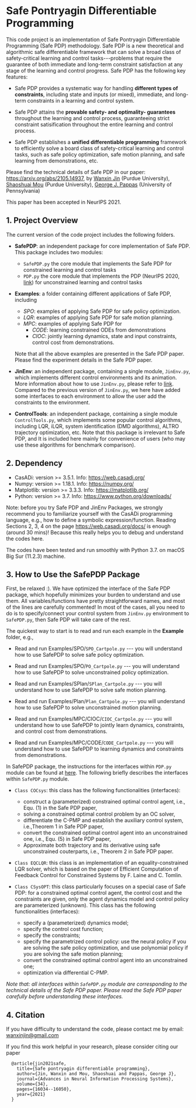 # Safe Pontryagin Differentiable Programming

This code project is an implementation of Safe Pontryagin Differentiable Programming (Safe PDP) methodology. Safe PDP is
a new theoretical and algorithmic safe differentiable framework that can solve a broad class of safety-critical
learning and control tasks---problems that require the guarantee of both immediate and long-term constraint satisfaction
at any stage of the learning and control progress. Safe PDP has the following key features:

- Safe PDP provides a systematic way for handling __different types of constraints__, including state and inputs (or
  mixed), immediate, and long-term constraints in a  learning and control system.

- Safe PDP attains the __provable safety- and optimality- guarantees__ throughout the learning and control process,
  guaranteeing strict constraint satisification throughout the entire learning and control process.

- Safe PDP establishes a __unified differentiable programming__ framework to efficiently solve a board class of
  safety-critical learning and control tasks, such as safe policy optimization, safe motion planning, and safe learning
  from demonstrations, etc.

Please find the technical details of Safe PDP in our paper:
https://arxiv.org/abs/2105.14937,
by [Wanxin Jin](https://wanxinjin.github.io/) (Purdue University),
[Shaoshuai Mou](https://engineering.purdue.edu/AAE/people/ptProfile?resource_id=124981) (Purdue University),
[George J. Pappas](https://www.georgejpappas.org/) (University of Pennsylvania)

This paper has been accepted in NeurIPS 2021.

## 1. Project Overview

The current version of the code project includes the following folders.

- **SafePDP**:  an independent package for core implementation of Safe PDP. This package includes two modules:
    - `SafePDP.py` the core module that implements the Safe PDP for constrained learning and control tasks
    - `PDP.py` the core module that implements the PDP (NeurIPS
      2020, [link](https://proceedings.neurips.cc/paper/2020/file/5a7b238ba0f6502e5d6be14424b20ded-Paper.pdf))
      for unconstrained learning and control tasks


- **Examples**:  a folder containing different applications of Safe PDP, including
    - *SPO*:  examples of applying Safe PDP for safe policy optimization.
    - _LQR_: examples of applying Safe PDP for safe motion planning.
    - *MPC*: examples of applying Safe PDP for
        - *CODE*: learning constrained ODEs from demonstrations
        - *CIOC*: jointly learning dynamics, state and input constraints, control cost from demonstrations.

  Note that all the above examples are presented in the Safe PDP paper. Please find the experiment details in the Safe PDP paper.



- **JinEnv**: an independent package, containing a single module, `JinEnv.py`, which implements different control
  environments and its animation.  More information about how to use `JinEnv.py`, please refer to 
  [link](https://github.com/wanxinjin/Pontryagin-Differentiable-Programming/tree/master/JinEnv). 
  Compared to the previous version of `JinEnv.py`,  we here have added some interfaces to each environment to allow the user add the constraints to the environment.


- **ControlTools**: an independent package, containing a single module `ControlTools.py`, which implements some popular
  control algorithms, including LQR, iLQR, system identification (DMD algorithms), ALTRO trajectory optimization, etc.
  Note that this package is irrelevant to Safe PDP, and It is included here mainly for convenience of users
  (who may use these algorithms for benchmark comparison).

## 2. Dependency

* CasADi: version >= 3.5.1. Info: https://web.casadi.org/
* Numpy: version >= 1.18.1. Info: https://numpy.org/
* Matplotlib: version >= 3.3.3. Info: https://matplotlib.org/
* Python: version >= 3.7. Info: https://www.python.org/downloads/

Note: before you try Safe PDP and JinEnv Packages, we strongly recommend you to familiarize yourself with the CasADi
programming language, e.g., how to define a symbolic expression/function. Reading Sections 2, 3, 4 on the
page  https://web.casadi.org/docs/ is enough (around 30 mins)!
Because this really helps you to debug and understand the codes here.

The codes have been tested and run smoothly with Python 3.7. on macOS Big Sur (11.2.3) machine.

## 3. How to Use the SafePDP Package

First, be relaxed :). We have optimized the interface of the Safe PDP package, which hopefully minimizes your burden to
understand and use them. All variables/functions have pretty straightforward names, and most of the lines are carefully
commented! In most of the cases, all you need to do is to specify/connect your control system from `JinEnv.py` environment
to `SafePDP.py`, then Safe PDP will take care of the rest.

The quickest way to start is to read and run each example in the **Example** folder, e.g.,

* Read and run Examples/SPO/`SPO_Cartpole.py` --- you will understand how to use SafePDP to solve safe policy
  optimization.
* Read and run Examples/SPO/`PO_Cartpole.py` --- you will understand how to use SafePDP to solve unconstrained policy
  optimization.


* Read and run Examples/SPlan/`SPlan_Cartpole.py` --- you will understand how to use SafePDP to solve safe motion
  planning.
* Read and run Examples/Plan/`Plan_Cartpole.py` --- you will understand how to use SafePDP to solve unconstrained motion
  planning.


* Read and run Examples/MPC/CIOC/`CIOC_Cartpole.py` --- you will understand how to use SafePDP to jointly learn
  dynamics, constraints, and control cost from demonstrations.
* Read and run Examples/MPC/CODE/`CODE_Cartpole.py` --- you will understand how to use SafePDP to learning dynamics and
  constraints from demonstrations.

In SafePDP package, the instructions for the interfaces within `PDP.py` module can be found
at [here](https://github.com/wanxinjin/Pontryagin-Differentiable-Programming). The following briefly describes the
interfaces within `SafePDP.py` module.

* `Class COCsys`: this class has the following functionalities (interfaces):
    * construct a (parameterized) constrained optimal control agent, i.e., Equ. (1) in the Safe PDP paper,
    * solving a constrained optimal control problem by an OC solver,
    * differentiate the C-PMP and establish the auxiliary control system, i.e.,Theorem 1 in Safe PDP paper,
    * convert the constrained optimal control agent into an unconstrained one, i.e., Equ. (5) in Safe PDP paper,
    * Approximate both trajectory and its derivative using safe unconstrained couterparts, i.e., Theorem 2 in Safe PDP paper.


* `Class EQCLQR`: this class is an implementation of an equality-constrained LQR solver, which is based on the paper of Efficient Computation of Feedback
  Control for Constrained Systems by F. Laine and C. Tomlin.


* `Class CSysOPT`: this class particularly focuses on a special case of Safe PDP: for a constrained optimal control agent,
  the control cost and the constraints are given, only the agent dynamics model and control policy are parameterized (unknown).
  This class has the following functionalities (interfaces):
    * specify a (parameterized) dynamics model;
    * specify the control cost function;
    * specify the constraints;
    * specify the parametrized control policy: use the neural policy if you are solving the safe policy optimization, 
      and use polynomial policy if you are solving the safe motion planning;
    * convert the constrained optimal control agent into an unconstrained one;
    * optimization via differential C-PMP.
  

_Note that: all interfaces within `SafePDP.py` module are corresponding to the technical details of the Safe PDP paper. Please read the Safe PDP paper 
carefully before understanding these interfaces._


## 4. Citation

If you have difficulty to understand the code, please contact me by email: wanxinjin@gmail.com

If you find this work helpful in your research, please consider citing our paper

      @article{jin2021safe,
        title={Safe pontryagin differentiable programming},
        author={Jin, Wanxin and Mou, Shaoshuai and Pappas, George J},
        journal={Advances in Neural Information Processing Systems},
        volume={34},
        pages={16034--16050},
        year={2021}
      }


